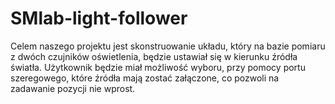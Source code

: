 # SMlab-light-follower
Celem naszego projektu jest skonstruowanie układu, który na bazie pomiaru z dwóch czujników oświetlenia, będzie ustawiał się w kierunku źródła światła. Użytkownik będzie miał możliwość wyboru, przy pomocy portu szeregowego, które źródła mają zostać załączone, co pozwoli na zadawanie pozycji nie wprost.
